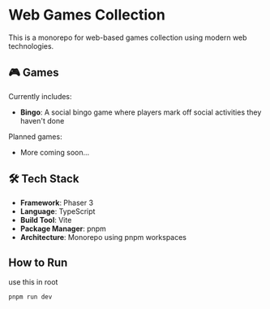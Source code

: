 # Web Games Collection

This is a monorepo for web-based games collection using modern web technologies.

## 🎮 Games

Currently includes:

- **Bingo**: A social bingo game where players mark off social activities they haven't done

Planned games:
- More coming soon...

## 🛠 Tech Stack

- **Framework**: Phaser 3
- **Language**: TypeScript
- **Build Tool**: Vite
- **Package Manager**: pnpm
- **Architecture**: Monorepo using pnpm workspaces

## How to Run

use this in root
```sh
pnpm run dev
```
